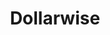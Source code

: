 ---
title: Dollarwise
slug: dollarwise
updated-on: '2024-05-30T13:44:31.749Z'
created-on: '2024-05-30T13:41:46.671Z'
published-on: '2024-05-30T13:54:32.469Z'
f_city-state-2:
- cms/city/sumner-wa.md
- cms/city/silverdale-wa.md
- cms/city/everett-wa.md
- cms/city/kent-wa.md
- cms/city/auburn-wa.md
- cms/city/lynnwood-wa.md
- cms/city/seattle-wa.md
- cms/city/tacoma-wa.md
- cms/city/des-moines-wa.md
- cms/city/federal-way-wa.md
- cms/city/gig-harbor-wa.md
- cms/city/lake-stevens-wa.md
f_locations:
- cms/payday-loan/dollarwise-16098.md
- cms/payday-loan/dollarwise-16099.md
- cms/payday-loan/dollarwise-16100.md
- cms/payday-loan/dollarwise-16101.md
- cms/payday-loan/dollarwise-16102.md
- cms/payday-loan/dollarwise-16103.md
- cms/payday-loan/dollarwise-16104.md
- cms/payday-loan/dollarwise-16105.md
- cms/payday-loan/dollarwise-16106.md
- cms/payday-loan/dollarwise-16107.md
- cms/payday-loan/dollarwise-16108.md
- cms/payday-loan/dollarwise-16109.md
- cms/payday-loan/dollarwise-16110.md
- cms/payday-loan/dollarwise-16111.md
- cms/payday-loan/dollarwise-16112.md
- cms/payday-loan/dollarwise-16113.md
- cms/payday-loan/dollarwise-16114.md
- cms/payday-loan/dollarwise-16115.md
- cms/payday-loan/dollarwise-16116.md
- cms/payday-loan/dollarwise-16117.md
- cms/payday-loan/dollarwise-16118.md
- cms/payday-loan/dollarwise-16119.md
- cms/payday-loan/dollarwise-16120.md
- cms/payday-loan/dollarwise-16121.md
- cms/payday-loan/dollarwise-16122.md
- cms/payday-loan/dollarwise-16123.md
- cms/payday-loan/dollarwise-16124.md
- cms/payday-loan/dollarwise-16125.md
- cms/payday-loan/dollarwise-16126.md
- cms/payday-loan/dollarwise-16127.md
- cms/payday-loan/dollarwise-16128.md
- cms/payday-loan/dollarwise-16129.md
- cms/payday-loan/dollarwise-16130.md
f_states:
- cms/state/washington.md
layout: '[company].html'
tags: company
---